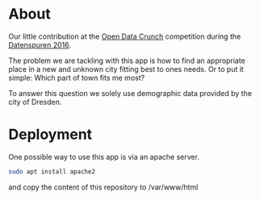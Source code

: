 # About
Our little contribution at the [Open Data Crunch](http://www.dresden.de/de/wirtschaft/wirtschaftsstandort/projekte-kooperationen/open-data-crunch.php) competition during the [Datenspuren 2016](https://www.datenspuren.de/2016/fahrplan.html).

The problem we are tackling with this app is how to find an appropriate place in a new and unknown city fitting best to ones needs. Or to put it simple: Which part of town fits me most?

To answer this question we solely use demographic data provided by the city of Dresden.

# Deployment
One possible way to use this app is via an apache server.

```bash
sudo apt install apache2
```

and copy the content of this repository to /var/www/html
